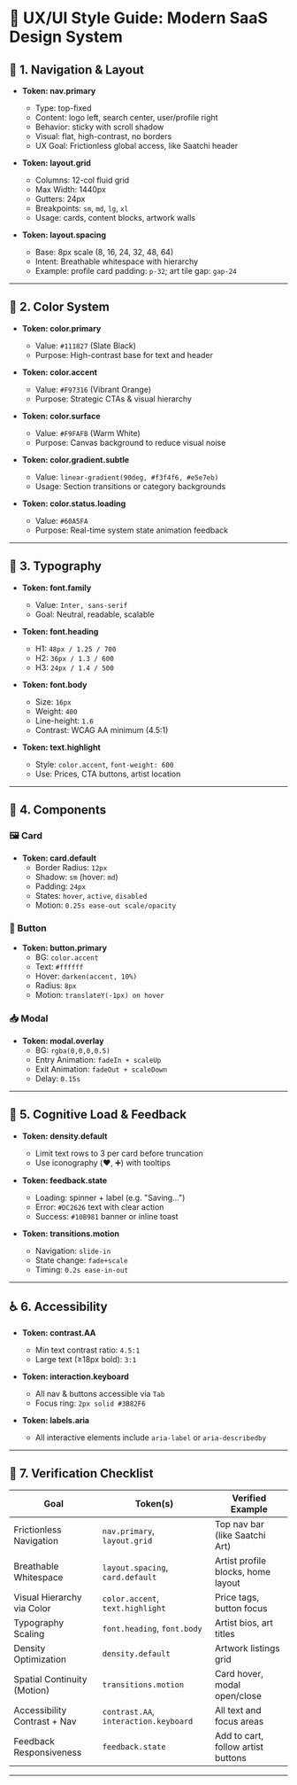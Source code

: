 # 🎨 UX/UI Style Guide: Modern SaaS Design System

## 🧭 1. Navigation & Layout

- **Token: nav.primary**
  - Type: top-fixed
  - Content: logo left, search center, user/profile right
  - Behavior: sticky with scroll shadow
  - Visual: flat, high-contrast, no borders
  - UX Goal: Frictionless global access, like Saatchi header

- **Token: layout.grid**
  - Columns: 12-col fluid grid
  - Max Width: 1440px
  - Gutters: 24px
  - Breakpoints: `sm`, `md`, `lg`, `xl`
  - Usage: cards, content blocks, artwork walls

- **Token: layout.spacing**
  - Base: 8px scale (8, 16, 24, 32, 48, 64)
  - Intent: Breathable whitespace with hierarchy
  - Example: profile card padding: `p-32`; art tile gap: `gap-24`

---

## 🎨 2. Color System

- **Token: color.primary**
  - Value: `#111827` (Slate Black)
  - Purpose: High-contrast base for text and header

- **Token: color.accent**
  - Value: `#F97316` (Vibrant Orange)
  - Purpose: Strategic CTAs & visual hierarchy

- **Token: color.surface**
  - Value: `#F9FAFB` (Warm White)
  - Purpose: Canvas background to reduce visual noise

- **Token: color.gradient.subtle**
  - Value: `linear-gradient(90deg, #f3f4f6, #e5e7eb)`
  - Usage: Section transitions or category backgrounds

- **Token: color.status.loading**
  - Value: `#60A5FA`
  - Purpose: Real-time system state animation feedback

---

## 🔡 3. Typography

- **Token: font.family**
  - Value: `Inter, sans-serif`
  - Goal: Neutral, readable, scalable

- **Token: font.heading**
  - H1: `48px / 1.25 / 700`
  - H2: `36px / 1.3 / 600`
  - H3: `24px / 1.4 / 500`

- **Token: font.body**
  - Size: `16px`
  - Weight: `400`
  - Line-height: `1.6`
  - Contrast: WCAG AA minimum (4.5:1)

- **Token: text.highlight**
  - Style: `color.accent`, `font-weight: 600`
  - Use: Prices, CTA buttons, artist location

---

## 🧱 4. Components

### 🖼 Card

- **Token: card.default**
  - Border Radius: `12px`
  - Shadow: `sm` (hover: `md`)
  - Padding: `24px`
  - States: `hover`, `active`, `disabled`
  - Motion: `0.25s ease-out scale/opacity`

### 🔘 Button

- **Token: button.primary**
  - BG: `color.accent`
  - Text: `#ffffff`
  - Hover: `darken(accent, 10%)`
  - Radius: `8px`
  - Motion: `translateY(-1px) on hover`

### 📥 Modal

- **Token: modal.overlay**
  - BG: `rgba(0,0,0,0.5)`
  - Entry Animation: `fadeIn + scaleUp`
  - Exit Animation: `fadeOut + scaleDown`
  - Delay: `0.15s`

---

## 🧠 5. Cognitive Load & Feedback

- **Token: density.default**
  - Limit text rows to 3 per card before truncation
  - Use iconography (❤️, ➕) with tooltips

- **Token: feedback.state**
  - Loading: spinner + label (e.g. "Saving...")
  - Error: `#DC2626` text with clear action
  - Success: `#10B981` banner or inline toast

- **Token: transitions.motion**
  - Navigation: `slide-in`
  - State change: `fade+scale`
  - Timing: `0.2s ease-in-out`

---

## ♿ 6. Accessibility

- **Token: contrast.AA**
  - Min text contrast ratio: `4.5:1`
  - Large text (≥18px bold): `3:1`

- **Token: interaction.keyboard**
  - All nav & buttons accessible via `Tab`
  - Focus ring: `2px solid #3B82F6`

- **Token: labels.aria**
  - All interactive elements include `aria-label` or `aria-describedby`

---

## 🧪 7. Verification Checklist

| Goal                              | Token(s)                          | Verified Example                     |
|-----------------------------------|-----------------------------------|--------------------------------------|
| Frictionless Navigation           | `nav.primary`, `layout.grid`      | Top nav bar (like Saatchi Art)       |
| Breathable Whitespace             | `layout.spacing`, `card.default`  | Artist profile blocks, home layout   |
| Visual Hierarchy via Color        | `color.accent`, `text.highlight`  | Price tags, button focus             |
| Typography Scaling                | `font.heading`, `font.body`       | Artist bios, art titles              |
| Density Optimization              | `density.default`                 | Artwork listings grid                |
| Spatial Continuity (Motion)       | `transitions.motion`              | Card hover, modal open/close         |
| Accessibility Contrast + Nav      | `contrast.AA`, `interaction.keyboard` | All text and focus areas           |
| Feedback Responsiveness           | `feedback.state`                  | Add to cart, follow artist buttons   |

---
